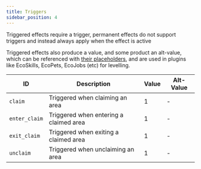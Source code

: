 ```yaml
---
title: Triggers
sidebar_position: 4
---
```


Triggered effects require a trigger, permanent effects do not support triggers and instead always apply when the effect is active

Triggered effects also produce a value, and some product an alt-value, which can be referenced with [their placeholders](https://plugins.auxilor.io/effects/configuring-an-effect#placeholders),
and are used in plugins like EcoSkills, EcoPets, EcoJobs (etc) for levelling.

| ID            | Description                            | Value | Alt-Value |
| ------------- | -------------------------------------- | ----- | --------- |
| `claim`       | Triggered when claiming an area        | 1     | -         |
| `enter_claim` | Triggered when entering a claimed area | 1     | -         |
| `exit_claim`  | Triggered when exiting a claimed area  | 1     | -         |
| `unclaim`     | Triggered when unclaiming an area      | 1     | -         |
